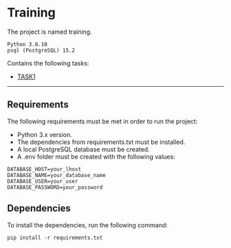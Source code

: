 # Training
The project is named training.

```
Python 3.8.10
psql (PostgreSQL) 15.2
```

Сontains the following tasks:

* [TASK1](task1/README_task1.md)
---
## Requirements
The following requirements must be met in order to run the project:

* Python 3.x version.
* The dependencies from requirements.txt must be installed.
* A local PostgreSQL database must be created.
* A .env folder must be created with the following values:

```.env
DATABASE_HOST=your_lhost
DATABASE_NAME=your_database_name
DATABASE_USER=your_user
DATABASE_PASSWORD=your_password
```

## Dependencies
To install the dependencies, run the following command:
```
pip install -r requirements.txt
```
